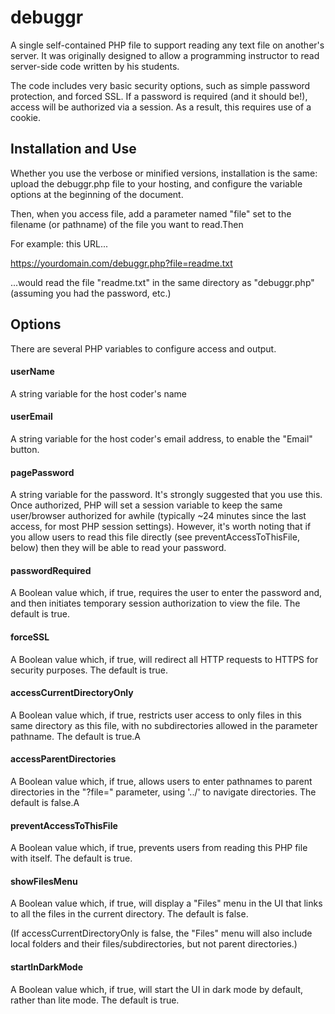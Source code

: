 # debuggr
A single self-contained PHP file to support reading any text file on another's server.  It was originally designed to allow a programming instructor to read server-side code written by his students. 

The code includes very basic security options, such as simple password protection, and forced SSL. If a password is required (and it should be!), access will be authorized via a session. As a result, this requires use of a cookie.

## Installation and Use
Whether you use the verbose or minified versions, installation is the same: upload the debuggr.php file to your hosting, and configure the variable options at the beginning of the document.

Then, when you access file, add a parameter named "file" set to the filename (or pathname) of the file you want to read.Then

For example: this URL...

https://yourdomain.com/debuggr.php?file=readme.txt

...would read the file "readme.txt" in the same directory as "debuggr.php" (assuming you had the password, etc.)


## Options
There are several PHP variables to configure access and output.

#### userName
A string variable for the host coder's name

#### userEmail
A string variable for the host coder's email address, to enable the "Email" button.

#### pagePassword
A string variable for the password. It's strongly suggested that you use this. Once authorized, PHP will set a session variable to keep the same user/browser authorized for awhile (typically ~24 minutes since the last access, for most PHP session settings).
However, it's worth noting that if you allow users to read this file directly (see preventAccessToThisFile, below) then they will be able to read your password.

#### passwordRequired
A Boolean value which, if true, requires the user to enter the password and, and then initiates temporary session authorization to view the file. The default is true.

#### forceSSL
A Boolean value which, if true, will redirect all HTTP requests to HTTPS for security purposes. The default is true.

#### accessCurrentDirectoryOnly
A Boolean value which, if true, restricts user access to only files in this same directory as this file, with no subdirectories allowed in the parameter pathname. The default is true.A

#### accessParentDirectories
A Boolean value which, if true, allows users to enter pathnames to parent directories in the "?file=" parameter, using '../' to navigate directories. The default is false.A

#### preventAccessToThisFile
A Boolean value which, if true, prevents users from reading this PHP file with itself. The default is true.

#### showFilesMenu
A Boolean value which, if true, will display a "Files" menu in the UI that links to all the files in the current directory. The default is false.

(If accessCurrentDirectoryOnly is false, the "Files" menu will also include local folders and their files/subdirectories, but not parent directories.)

#### startInDarkMode
A Boolean value which, if true, will start the UI in dark mode by default, rather than lite mode. The default is true.